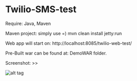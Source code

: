 Twilio-SMS-test
===============

Require: Java, Maven

Maven project: simply use =)
mvn clean install jetty:run

Web app will start on:
http://localhost:8085/twilio-web-test/

Pre-Built war can be found at: DemoWAR folder.

Screenshot: >>

![alt tag](https://www.diigo.com/item/p/prebeqbzbqaqeacqdzbarbedbd/354c3a36cb8dd1944def8b2dc408f171)
